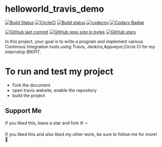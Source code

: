 # helloworld_travis_demo

 [![Build Status](https://travis-ci.org/rutujar/helloworld_travis_demo.svg?branch=master)](https://travis-ci.org/rutujar/helloworld_travis_demo)   [![CircleCI](https://circleci.com/gh/rutujar/helloworld_travis_demo.svg?style=svg)](https://circleci.com/gh/rutujar/helloworld_travis_demo)  [![Build status](https://ci.appveyor.com/api/projects/status/2wp50shl25yfw19q?svg=true)](https://ci.appveyor.com/project/rutujar/helloworld-travis-demo)  [![codecov](https://codecov.io/gh/rutujar/helloworld_travis_demo/branch/master/graph/badge.svg)](https://codecov.io/gh/rutujar/helloworld_travis_demo) [![Codacy Badge](https://api.codacy.com/project/badge/Grade/0c0be9dca0474d9ea18d6e65c70c0514)](https://app.codacy.com/app/rutujar/helloworld_travis_demo?utm_source=github.com&utm_medium=referral&utm_content=rutujar/helloworld_travis_demo&utm_campaign=Badge_Grade_Dashboard) 


[![GitHub last commit](https://img.shields.io/github/last-commit/rutujar/helloworld_travis_demo.svg)](https://github.com/rutujar/helloworld_travis_demo) 
[![GitHub repo size in bytes](https://img.shields.io/github/repo-size/rutujar/helloworld_travis_demo.svg)](https://github.com/rutujar/helloworld_travis_demo) 
[![GitHub stars](https://img.shields.io/github/stars/rutujar/helloworld_travis_demo.svg)](https://github.com/rutujar/helloworld_travis_demo) 
 
 
 
 
 
 
 
 

 
In this project, your goal is to write a program and implement various Continous Integration tools using Travis, Jenkins,Appveyor,Circle CI for my Internship @KPIT.

# To run and test my project
*  Fork the document 
*  open travis website, enable the repository
*  build the project

## Support Me
If you liked this, leave a star and fork it! :star: 

If you liked this and also liked my other work, be sure to follow me for more! :slightly_smiling_face:


